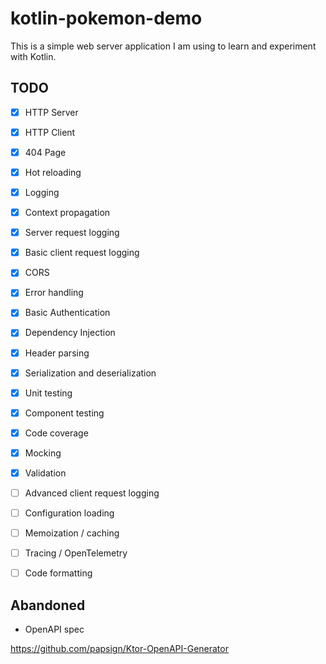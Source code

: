 # kotlin-pokemon-demo

This is a simple web server application I am using to learn and experiment with Kotlin.

## TODO
- [x] HTTP Server
- [x] HTTP Client
- [x] 404 Page
- [x] Hot reloading
- [x] Logging
- [x] Context propagation
- [x] Server request logging
- [x] Basic client request logging
- [x] CORS
- [x] Error handling
- [x] Basic Authentication
- [x] Dependency Injection
- [x] Header parsing
- [x] Serialization and deserialization
- [x] Unit testing
- [x] Component testing
- [x] Code coverage
- [x] Mocking
- [x] Validation
- [ ] Advanced client request logging
- [ ] Configuration loading
- [ ] Memoization / caching
- [ ] Tracing / OpenTelemetry
- [ ] Code formatting
  

## Abandoned

- OpenAPI spec

https://github.com/papsign/Ktor-OpenAPI-Generator
